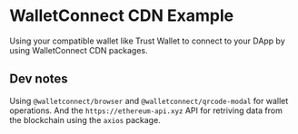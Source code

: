 # WalletConnect CDN Example

Using your compatible wallet like Trust Wallet to connect to your DApp by using WalletConnect CDN packages.

## Dev notes

Using `@walletconnect/browser` and `@walletconnect/qrcode-modal` for wallet operations. And the `https://ethereum-api.xyz` API for retriving data from the blockchain using the `axios` package.
